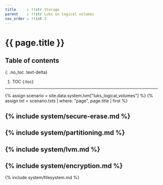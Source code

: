 ```yaml
---
title     : !!str Storage
parent    : !!str Luks on logical volumes
nav_order : !!int 2
---
```


# {{ page.title }}

## Table of contents
{: .no_toc .text-delta}

1. TOC
{:toc}

---

{% assign scenario = site.data.system.lvm["luks_logical_volumes"] %}
{% assign txt = scenario.txts | where: "page", page.title | first %}

{% include system/secure-erase.md %}
---
{% include system/partitioning.md %}
---
{% include system/lvm.md %}
---
{% include system/encryption.md %}
---
{% include system/filesystem.md %}
